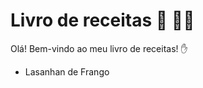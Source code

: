 # Livro de receitas :book: :man_cook: 

Olá! Bem-vindo ao meu livro de receitas! :hand:

- Lasanhan de Frango